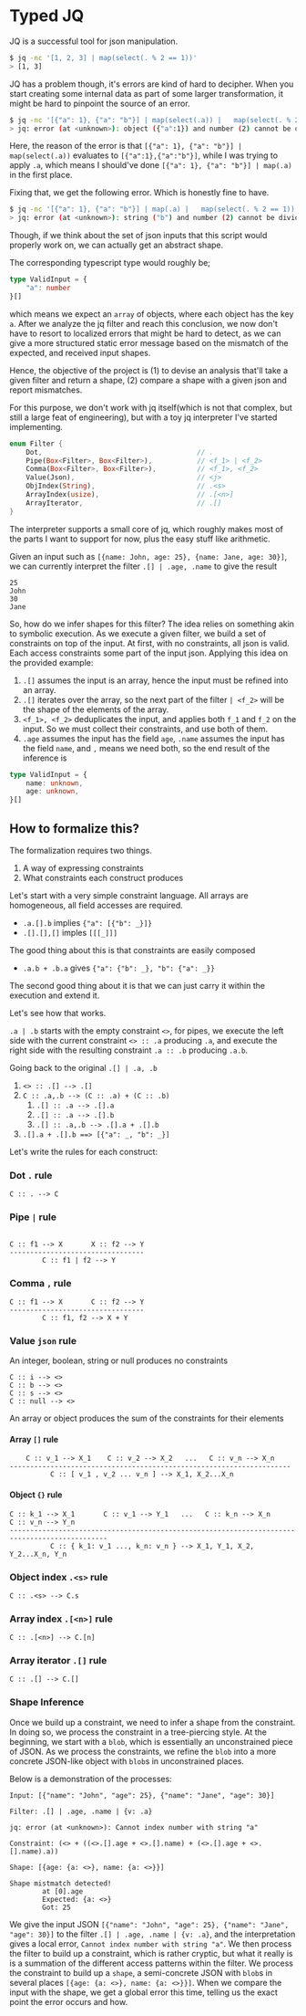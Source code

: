 # Typed JQ

JQ is a successful tool for json manipulation.

```bash
$ jq -nc '[1, 2, 3] | map(select(. % 2 == 1))'
> [1, 3]
```

JQ has a problem though, it's errors are kind of hard to decipher. When you start creating some
internal data as part of some larger transformation, it might be hard to pinpoint the source
of an error.

```bash
$ jq -nc '[{"a": 1}, {"a": "b"}] | map(select(.a)) |   map(select(. % 2 == 1))'
> jq: error (at <unknown>): object ({"a":1}) and number (2) cannot be divided (remainder)
```

Here, the reason of the error is that `[{"a": 1}, {"a": "b"}] | map(select(.a))` evaluates to `[{"a":1},{"a":"b"}]`,
while I was trying to apply `.a`, which means I should've done `[{"a": 1}, {"a": "b"}] | map(.a)` in the first place.

Fixing that, we get the following error. Which is honestly fine to have.

```bash
$ jq -nc '[{"a": 1}, {"a": "b"}] | map(.a) |   map(select(. % 2 == 1))'      
> jq: error (at <unknown>): string ("b") and number (2) cannot be divided (remainder)
```

Though, if we think about the set of json inputs that this script would properly work on, we can actually get an abstract shape.

The corresponding typescript type would roughly be;

```typescript
type ValidInput = {
    "a": number
}[]
```

which means we expect an `array` of objects, where each object has the key `a`. After we analyze the jq filter and reach this conclusion,
we now don't have to resort to localized errors that might be hard to detect, as we can give a more structured static error message based
on the mismatch of the expected, and received input shapes.

Hence, the objective of the project is (1) to devise an analysis that'll take a given filter and return a shape, (2) compare a shape with a given json
and report mismatches.

For this purpose, we don't work with jq itself(which is not that complex, but still a large feat of engineering), but with a toy jq interpreter I've
started implementing.

```rust
enum Filter {
    Dot,                                      // .
    Pipe(Box<Filter>, Box<Filter>),           // <f_1> | <f_2>
    Comma(Box<Filter>, Box<Filter>),          // <f_1>, <f_2>
    Value(Json),                              // <j>
    ObjIndex(String),                         // .<s>
    ArrayIndex(usize),                        // .[<n>]
    ArrayIterator,                            // .[]
}
```

The interpreter supports a small core of jq, which roughly makes most of the parts I want to support for now, plus the easy stuff like arithmetic.

Given an input such as `[{name: John, age: 25}, {name: Jane, age: 30}]`, we can currently interpret the filter `.[] | .age, .name` to give the result

```text
25
John
30
Jane
```

So, how do we infer shapes for this filter? The idea relies on something akin to symbolic execution. As we execute a given filter, we build a set of constraints
on top of the input. At first, with no constraints, all json is valid. Each access constraints some part of the input json. Applying this idea on the provided example:

1. `.[]` assumes the input is an array, hence the input must be refined into an array.
2. `.[]` iterates over the array, so the next part of the filter `| <f_2>` will be the shape of the elements of the array.
3. `<f_1>, <f_2>` deduplicates the input, and applies both `f_1` and `f_2` on the input. So we must collect their constraints, and use both of them.
4. `.age` assumes the input has the field `age`, `.name` assumes the input has the field `name`, and `,` means we need both, so the end result of the inference is

```typescript
type ValidInput = {
    name: unknown,
    age: unknown,
}[]
```

## How to formalize this?

The formalization requires two things.

1. A way of expressing constraints
2. What constraints each construct produces

Let's start with a very simple constraint language. All arrays are homogeneous, all field accesses are required.

- `.a.[].b` implies `{"a": [{"b": _}]}`
- `.[].[],[]` imples `[[[_]]]`

The good thing about this is that constraints are easily composed

- `.a.b + .b.a` gives `{"a": {"b": _}, "b": {"a": _}}`

The second good thing about it is that we can just carry it within the execution and extend it.

Let's see how that works.

`.a | .b` starts with the empty constraint `<>`, for pipes, we execute the left side with the current constraint
`<> :: .a` producing `.a`, and execute the right side with the resulting constraint `.a :: .b` producing `.a.b`.

Going back to the original `.[] | .a, .b`

1. `<> :: .[] --> .[]` 
2. `C :: .a,.b --> (C :: .a) + (C :: .b)`
   1. `.[] :: .a --> .[].a`
   2. `.[] :: .a --> .[].b`
   3. `.[] :: .a,.b --> .[].a + .[].b`
3. `.[].a + .[].b ==> [{"a": _, "b": _}]`

Let's write the rules for each construct:

### Dot `.` rule

`C :: . --> C`

### Pipe `|` rule

```text

C :: f1 --> X       X :: f2 --> Y
---------------------------------
        C :: f1 | f2 --> Y

```

### Comma `,` rule

```text
C :: f1 --> X       C :: f2 --> Y
---------------------------------
        C :: f1, f2 --> X + Y
```

### Value `json` rule

An integer, boolean, string or null produces no constraints

```text
C :: i --> <>
C :: b --> <>
C :: s --> <>
C :: null --> <>
```

An array or object produces the sum of the constraints for their elements

#### Array `[]` rule

```text
    C :: v_1 --> X_1    C :: v_2 --> X_2   ...   C :: v_n --> X_n
---------------------------------------------------------------------
          C :: [ v_1 , v_2 ... v_n ] --> X_1, X_2...X_n
```

#### Object `{}` rule

```text
C :: k_1 --> X_1       C :: v_1 --> Y_1   ...   C :: k_n --> X_n        C :: v_n --> Y_n
----------------------------------------------------------------------------------------------
          C :: { k_1: v_1 ..., k_n: v_n } --> X_1, Y_1, X_2, Y_2...X_n, Y_n
```

### Object index `.<s>` rule

```text
C :: .<s> --> C.s
```

### Array index `.[<n>]` rule

```text
C :: .[<n>] --> C.[n]
```

### Array iterator `.[]` rule

```text
C :: .[] --> C.[]
```

### Shape Inference

Once we build up a constraint, we need to infer a shape from the constraint. In doing so,
we process the constraint in a tree-piercing style. At the beginning, we start with a `blob`, which is
essentially an unconstrained piece of JSON. As we process the constraints, we refine the `blob` into
a more concrete JSON-like object with `blob`s in unconstrained places.

Below is a demonstration of the processes:

```text
Input: [{"name": "John", "age": 25}, {"name": "Jane", "age": 30}]

Filter: .[] | .age, .name | {v: .a}

jq: error (at <unknown>): Cannot index number with string "a"

Constraint: (<> + ((<>.[].age + <>.[].name) + (<>.[].age + <>.[].name).a))

Shape: [{age: {a: <>}, name: {a: <>}}]

Shape mistmatch detected!
        at [0].age
        Expected: {a: <>}
        Got: 25
```

We give the input JSON `[{"name": "John", "age": 25}, {"name": "Jane", "age": 30}]` to
the filter `.[] | .age, .name | {v: .a}`, and the interpretation gives a local error,
`Cannot index number with string "a"`. We then process the filter to build up a constraint,
which is rather cryptic, but what it really is is a summation of the different access patterns
within the filter. We process the constraint to build up a `shape`, a semi-concrete JSON
with `blob`s in several places `[{age: {a: <>}, name: {a: <>}}]`. When we compare the input
with the shape, we get a global error this time, telling us the exact point the error occurs
and how.